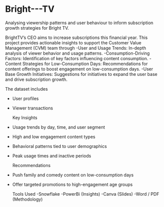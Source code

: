 # Bright---TV
Analysing viewership patterns and user behaviour to inform subscription growth strategies for Bright TV.

BrightTV’s CEO aims to increase subscriptions this financial year. This project provides actionable insights to support the Customer Value Management (CVM) team through
-User and Usage Trends: In-depth analysis of viewer behavior and usage patterns.
-Consumption-Driving Factors: Identification of key factors influencing content consumption.
-Content Strategies for Low-Consumption Days: Recommendations for content offerings to boost engagement on low-consumption days.
-User Base Growth Initiatives: Suggestions for initiatives to expand the user base and drive subscription growth.

The dataset includes
- User profiles 
- Viewer transactions

  Key Insights
- Usage trends by day, time, and user segment
- High and low engagement content types
- Behavioral patterns tied to user demographics
- Peak usage times and inactive periods

  Recommendations
- Push family and comedy content on low-consumption days
- Offer targeted promotions to high-engagement age groups

  Tools Used
  -Snowflake
  -PowerBi (Insights)
  -Canva (Slides)
  -Word / PDF (Methodology)
